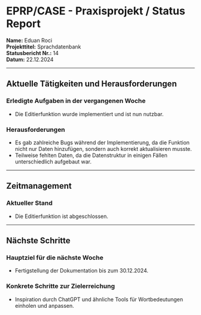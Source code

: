 # EPRP/CASE - Praxisprojekt / Status Report

**Name:** Eduan Roci  
**Projekttitel:** Sprachdatenbank  
**Statusbericht Nr.:** 14  
**Datum:** 22.12.2024  

---

## Aktuelle Tätigkeiten und Herausforderungen

### Erledigte Aufgaben in der vergangenen Woche
- Die Editierfunktion wurde implementiert und ist nun nutzbar.

### Herausforderungen
- Es gab zahlreiche Bugs während der Implementierung, da die Funktion nicht nur Daten hinzufügen, sondern auch korrekt aktualisieren musste.
- Teilweise fehlten Daten, da die Datenstruktur in einigen Fällen unterschiedlich aufgebaut war.
---

## Zeitmanagement

### Aktueller Stand
- Die Editierfunktion ist abgeschlossen.
---

## Nächste Schritte

### Hauptziel für die nächste Woche
- Fertigstellung der Dokumentation bis zum 30.12.2024.
### Konkrete Schritte zur Zielerreichung
- Inspiration durch ChatGPT und ähnliche Tools für Wortbedeutungen einholen und anpassen.  
